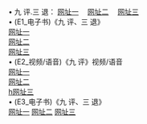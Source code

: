  &#8226; 九 评.三 退：
<a href="http://522.duckdns.org/t/" target="_blank">网址一</a>
　<a href="http://377.ygto.com/v/" target="_blank">网址二</a>
　<a href="http://33.404.mn/tt/" target="_blank">网址三</a>
　<br />
&#8226; (E1_电子书)《九 评、三 退》<br />
  <a href="http://522.duckdns.org/t/" target="_blank">网址一</a><br />
  <a href="http://377.ygto.com/t/" target="_blank">网址二</a><br />
<a href="http://33.404.mn/t/" target="_blank">网址三</a><br />
 &#8226;  (E2_视频/语音)《九 评》视频/语音<br />
  <a href="http://522.duckdns.org/v/" target="_blank">网址一</a><br />
  <a href="http://377.ygto.com/v/" target="_blank">网址二</a><br />
<a href="http://33.404.mn/v/" target="_blank">h网址三</a><br />
 &#8226;  (E3_电子书)《九 评、三 退》<br />
  <a href="http://522.duckdns.org/tt/" target="_blank">网址一</a>
  <a href="http://377.ygto.com/tt/" target="_blank">网址二</a>
  <a href="http://33.404.mn/tt/" target="_blank">网址三</a>
